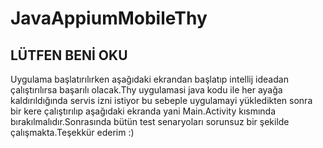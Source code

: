 # JavaAppiumMobileThy
 
<h2>LÜTFEN BENİ OKU</h2>

<p> Uygulama başlatırılırken aşağıdaki ekrandan başlatıp intellij ideadan çalıştırılırsa başarılı olacak.Thy uygulamasi java kodu ile her ayağa kaldırıldığında servis izni istiyor bu sebeple uygulamayi yükledikten sonra bir kere çalıştırılıp aşağıdaki ekranda yani Main.Activity kısmında bırakılmalıdır.Sonrasında bütün test senaryoları sorunsuz bir şekilde çalışmakta.Teşekkür ederim :)</p>
